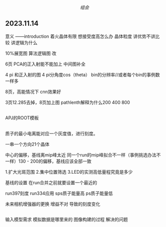 
$$组会$$
## 2023.11.14 ##
意义 ——introduction 着火晶体有限 想接受度高怎么办 晶体粒度 讲优势不讲比较 讲逻辑为什么

10%展宽图 算法逻辑图 改

6页 PCA的正入射能不能加上 中间图补全

4 pi 和正入射的图 4 pi分角度cos（theta） bin的分辨率//或者每个bin的事例数一样多 

8页，高能情况下 cnn效果好

3页12.285去掉，8页加上图 pathlenth解释为什么200 400 800
##
APJ的ROOT模板
##
质子的最小电离能对应一个灰度值，进行刻度。

一串一个方向21个晶体

中心的偏移，基线离mip峰太近 同一个run的mip峰拟合不一样（事例挑选办法不一样）130 - 200的偏移，基线应该全部一致

1.扩大光斑范围 2.集中位置筛选 3.LED的实测高低量程究竟是多少

基线的设置 在run合并之前就要设置一个最近的

run397刻度 run334应用 
sps质子能量高 ps质子能量低

未来相机增强器的更换 增益不对 导致的刻度变化
##
输入模型需求
模拟数据是哪里来的
图像构建的过程
解决的问题
